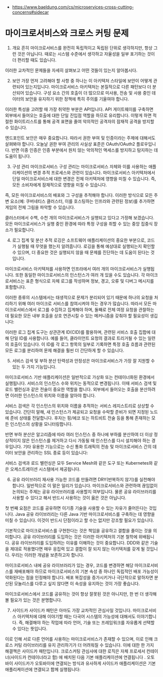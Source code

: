 - https://www.baeldung.com/cs/microservices-cross-cutting-concerns#sidecar

# 마이크로서비스와 크로스 커팅 문제

1. 개요
흔히 마이크로서비스를 완전히 독립적이고 독립된 단위로 생각하지만, 항상 그런 것은 아닙니다. 때로는 시스템 수준에서 생각하고 자율성을 일부 포기하는 것이 더 편리할 때도 있습니다.

이러한 교차적인 문제들을 자세히 살펴보고 어떤 것들이 있는지 알아봅시다.

2. 보안
가장 먼저 고려해야 할 사항 중 하나는 이 아키텍처 스타일에 보안이 어떻게 관련되어 있는지입니다. 마이크로서비스 아키텍처는 본질적으로 다른 패턴보다 더 분산되어 있습니다. 구성 요소 간의 호출이 더 많으므로 미사용, 전송 및 사용 중인 데이터의 보안을 유지하기 위한 정책에 특히 주의를 기울여야 합니다.

이러한 특성을 고려할 때 가장 취약한 부분은 API입니다. API 게이트웨이를 구축하면 외부에서 들어오는 호출에 대한 단일 진입점 역할을 하므로 유리합니다. 이렇게 하면 적절한 화이트리스트를 통해 공격 표면을 줄여 악의적인 공격자의 잠재적 공격을 방지할 수 있습니다.

엔드포인트 보안은 매우 중요합니다. 따라서 권한 부여 및 인증이라는 주제에 대해서도 살펴봐야 합니다. 오늘날 권한 부여 관리의 사실상 표준은 OAuth/OAuth2 플로우입니다. 반면 이중 인증은 인증 부분에서 원치 않는 악의적인 액세스를 방지하고 탐지하는 데 도움이 됩니다.

3. 구성 관리
마이크로서비스 구성 관리는 마이크로서비스 자체와 이를 사용하는 애플리케이션의 변경 추적 프로세스와 관련이 있습니다. 마이크로서비스 아키텍처에서 단일 마이크로서비스에 대한 변경은 전체 아키텍처에 영향을 미칠 수 있습니다. 즉, 모든 소비자에게 잠재적으로 영향을 미칠 수 있습니다.

즉, 모든 마이크로서비스의 배포와 그 구성을 추적해야 합니다. 이러한 방식으로 모든 주변 요소(예: 쿠버네티스 클러스터, 이를 호스팅하는 인프라와 관련된 정보)를 추가하면 게임의 전체 그림을 파악할 수 있습니다.

클러스터에서 수백, 수천 개의 마이크로서비스가 실행되고 있다고 가정해 보겠습니다. 모든 마이크로서비스가 실행 중인 환경에 따라 특정 구성을 취할 수 있는 중앙 집중식 장소가 필요합니다.

4. 로그 집계 및 분산 추적
로깅은 소프트웨어 애플리케이션의 중요한 부분으로, 코드가 실행될 때 무엇을 했는지 알려줍니다. 로깅을 통해 예상대로 실행되는지 확인할 수 있으며, 더 중요한 것은 실행되지 않을 때 문제를 진단하는 데 도움이 된다는 것입니다.

마이크로서비스 아키텍처를 사용하면 인프라에서 여러 개의 마이크로서비스가 실행됩니다. 또한 동일한 마이크로서비스의 인스턴스가 여러 개 있을 수도 있습니다. 각 마이크로서비스는 표준 형식으로 자체 로그를 작성하며 정보, 경고, 오류 및 디버그 메시지를 포함합니다.

이러한 종류의 시스템에서는 태생적으로 문제가 분리되어 있기 때문에 하나의 요청을 처리하기 위해 여러 마이크로 서비스를 참여시켜야 하는 경우가 많습니다.
따라서 모든 마이크로서비스에서 로그를 수집하고 집계해야 하며, 둘째로 전체 여정 요청을 관찰하는 데 필요한 모든 내부 호출을 상호 연관시킬 수 있는 메커니즘을 갖춰야 할 필요성이 생깁니다:

이러한 로그 집계 도구는 상관관계 ID(CID)를 활용하며, 관련된 서비스 호출 집합에 대해 단일 ID를 사용합니다. 예를 들어, 클라이언트 요청의 결과로 트리거될 수 있는 일련의 호출이 있습니다. 이 ID를 각 로그 항목의 일부로 기록하면 특정 호출 흐름과 관련된 모든 로그를 분리하여 문제 해결을 훨씬 더 간단하게 할 수 있습니다.

5. 서비스 검색 및 부하 분산
탄력성과 안정성은 마이크로서비스가 가장 잘 지원할 수 있는 두 가지 기능입니다.

마이크로서비스 기반 애플리케이션은 일반적으로 가상화 또는 컨테이너화된 환경에서 실행됩니다. 서비스의 인스턴스 수와 위치는 동적으로 변경됩니다. 이때 서비스 검색 및 로드 밸런싱과 같은 전술이 중요한 역할을 합니다. 외부에서 들어오는 호출을 분산하려면 이러한 인스턴스의 위치와 이름을 알아야 합니다.

서비스 검색은 각 인스턴스의 위치와 이름을 추적하는 서비스 레지스트리로 상상할 수 있습니다. 간단히 말해, 새 인스턴스가 제공되고 요청을 수락할 준비가 되면 지정된 노드에 준비 상태를 전달합니다. 후자는 핑/에코 또는 하트비트 전술 등을 통해 존재하는 모든 인스턴스의 상황을 모니터링합니다.

반면 부하 분산은 알고리즘에 따라 여러 인스턴스 중 하나에 부하를 분산하여 더 이상 정상적이지 않은 인스턴스를 제거하고 다시 가동될 때 인스턴스를 다시 설치해야 하는 경우입니다. 기타 유용한 기능으로는 수신 통화 트래픽의 전송 및 마이크로서비스 간의 데이터 보안을 관리하는 SSL 종료 등이 있습니다:

서비스 검색과 로드 밸런싱은 모두 Service Mesh와 같은 도구 또는 Kubernetes와 같은 오케스트레이션 시스템에서 제공됩니다.

6. 공유 라이브러리
재사용 가능한 코드를 만들려면 DRY(반복하지 않기)를 실천해야 합니다. 일반적으로 이 말은 일리가 있습니다. 마이크로서비스와 관련하여 끊임없이 논의되는 주제는 공유 라이브러리를 사용할지 여부입니다. 물론 공유 라이브러리를 사용할 수 있다고 해서 반드시 사용하는 것이 옳은 것은 아닙니다.

첫 번째 요점은 코드를 공유하면 이기종 기술을 사용할 수 있는 자유가 줄어든다는 것입니다. Java 공유 라이브러리는 다른 Java 기반 마이크로서비스를 구축하는 데 영향을 미칠 수 있습니다. 이것이 반드시 단점이라고 할 수는 없지만 강조할 필요가 있습니다.

기본적으로 마이크로서비스를 구현한다는 것은 책임을 공유하고 결합을 줄이는 것을 의미합니다. 공유 라이브러리를 도입하는 것은 이러한 아키텍처의 기본 철학에 위배됩니다. 공유 라이브러리를 도입하려는 이유를 이해하는 것이 중요합니다. DDD와 같은 기술을 제대로 적용했다면 매우 응집력 있고 결합이 잘 되지 않는 아키텍처를 갖게 될 것입니다. 우리는 이러한 개념을 보존하고자 합니다.

마이크로서비스 내에 공유 라이브러리가 있는 경우, 코드를 변경하면 해당 마이크로서비스를 재배포해야 하므로 마이크로서비스의 기본 속성 중 하나인 독립적인 배포 가능성이 약화된다는 점을 인정해야 합니다.
배포 복잡성을 증가시키거나 극단적으로 말하자면 분산된 모놀리스를 다루고 싶지 않다면 이 속성을 유지하는 것이 가장 좋습니다.

마이크로서비스에서 코드를 공유하는 것이 항상 잘못된 것은 아니지만, 한 번 더 생각해 볼 필요가 있는 것은 분명합니다.

7. 사이드카
사이드카 패턴은 아마도 가장 교차적인 관심사일 것입니다. 마이크로서비스 아키텍처에 대해 이야기할 때는 다국어 시스템의 가능성에 대해서도 이야기합니다. 즉, 해결해야 하는 작업에 따라 언어, 기술 또는 프레임워크를 자유롭게 선택할 수 있다는 뜻입니다.

이로 인해 서로 다른 언어를 사용하는 마이크로서비스가 존재할 수 있으며, 이로 인해 크로스 커팅 라이브러리를 유지 관리하기가 더 어려워질 수 있습니다.
이에 대한 한 가지 해결책은 사이드카 패턴입니다. 크로스커팅 관심사에 대한 로직은 자체 프로세서 컨테이너(사이드카 컨테이너라고 함) 에 배치된 다음 기본 애플리케이션에 연결됩니다 . 오토바이 사이드카가 오토바이에 연결되는 방식과 유사하게 사이드카 애플리케이션은 기본 애플리케이션에 연결되고 함께 실행됩니다:

